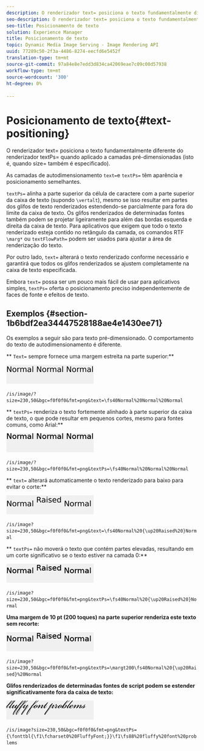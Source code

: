 ```yaml
---
description: O renderizador text= posiciona o texto fundamentalmente diferente do renderizador textPs= quando aplicado a camadas pré-dimensionadas (isto é, quando size= também é especificado).
seo-description: O renderizador text= posiciona o texto fundamentalmente diferente do renderizador textPs= quando aplicado a camadas pré-dimensionadas (isto é, quando size= também é especificado).
seo-title: Posicionamento de texto
solution: Experience Manager
title: Posicionamento de texto
topic: Dynamic Media Image Serving - Image Rendering API
uuid: 77289c50-2f3a-4486-8274-eecfd6e5452f
translation-type: tm+mt
source-git-commit: 97a84e8e7edd3d834ca42069eae7c09c00d57938
workflow-type: tm+mt
source-wordcount: '300'
ht-degree: 0%

---
```



# Posicionamento de texto{#text-positioning}

O renderizador text= posiciona o texto fundamentalmente diferente do renderizador textPs= quando aplicado a camadas pré-dimensionadas (isto é, quando size= também é especificado).

As camadas de autodimensionamento `text=`e `textPs=` têm aparência e posicionamento semelhantes.

`textPs=` alinha a parte superior da célula de caractere com a parte superior da caixa de texto (supondo  `\vertalt`), mesmo se isso resultar em partes dos glifos de texto renderizados estendendo-se parcialmente para fora do limite da caixa de texto. Os glifos renderizados de determinadas fontes também podem se projetar ligeiramente para além das bordas esquerda e direita da caixa de texto. Para aplicativos que exigem que todo o texto renderizado esteja contido no retângulo da camada, os comandos RTF `\marg*` ou `textFlowPath=` podem ser usados para ajustar a área de renderização do texto.

Por outro lado, `text=` alterará o texto renderizado conforme necessário e garantirá que todos os glifos renderizados se ajustem completamente na caixa de texto especificada.

Embora `text=` possa ser um pouco mais fácil de usar para aplicativos simples, `textPs=` oferta o posicionamento preciso independentemente de faces de fonte e efeitos de texto.

## Exemplos {#section-1b6bdf2ea34447528188ae4e1430ee71}

Os exemplos a seguir são para texto pré-dimensionado. O comportamento do texto de autodimensionamento é diferente.

** `Text=` sempre fornece uma margem estreita na parte superior:**

![](assets/tp01.png)

`/is/image/?size=230,50&bgc=f0f0f0&fmt=png&text=\fs40Normal%20Normal%20Normal`

** `textPs=` renderiza o texto fortemente alinhado à parte superior da caixa de texto, o que pode resultar em pequenos cortes, mesmo para fontes comuns, como Arial:**

![](assets/tp02.png)

`/is/image/?size=230,50&bgc=f0f0f0&fmt=png&textPs=\fs40Normal%20Normal%20Normal`

** `text=` alterará automaticamente o texto renderizado para baixo para evitar o corte:**

![](assets/tp03.png)

`/is/image?size=230,50&bgc=f0f0f0&fmt=png&text=\fs40Normal%20{\up20Raised%20}Normal`

** `textPs=` não moverá o texto que contém partes elevadas, resultando em um corte significativo se o texto estiver na camada 0:**

![](assets/tp04.png)

`/is/image?size=230,50&bgc=f0f0f0&fmt=png&textPs=\fs40Normal%20{\up20Raised%20}Normal`

**Uma margem de 10 pt (200 toques) na parte superior renderiza este texto sem recorte:**

![](assets/tp05.png)

`/is/image?size=230,50&bgc=f0f0f0&fmt=png&textPs=\margt200\fs40Normal%20{\up20Raised}%20Normal`

**Glifos renderizados de determinadas fontes de script podem se estender significativamente fora da caixa de texto:**

![](assets/tp06.png)

`/is/image?size=230,50&bgc=f0f0f0&fmt=png&textPs={\fonttbl{\f1\fcharset0%20FluffyFont;}}\f1\fs88%20fluffy%20font%20problems`
